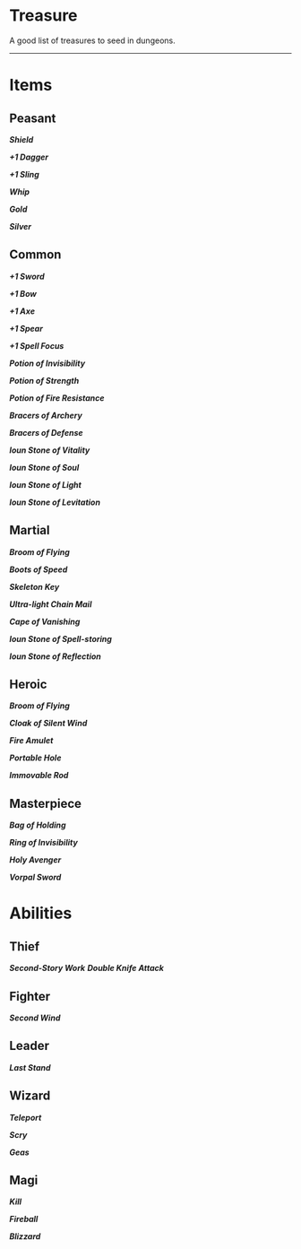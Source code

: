 
# Treasure

A good list of treasures to seed in dungeons.

---

# Items
## Peasant
***Shield***

***+1 Dagger***

***+1 Sling***

***Whip***

***Gold***

***Silver***

## Common
***+1 Sword***

***+1 Bow***

***+1 Axe***

***+1 Spear***

***+1 Spell Focus***

***Potion of Invisibility***

***Potion of Strength***

***Potion of Fire Resistance***

***Bracers of Archery***

***Bracers of Defense***

***Ioun Stone of Vitality***

***Ioun Stone of Soul***

***Ioun Stone of Light***

***Ioun Stone of Levitation***

## Martial
***Broom of Flying***

***Boots of Speed***

***Skeleton Key***

***Ultra-light Chain Mail***

***Cape of Vanishing***

***Ioun Stone of Spell-storing***

***Ioun Stone of Reflection***

## Heroic
***Broom of Flying***

***Cloak of Silent Wind***

***Fire Amulet***

***Portable Hole***

***Immovable Rod***

## Masterpiece
***Bag of Holding***

***Ring of Invisibility***

***Holy Avenger***

***Vorpal Sword***

# Abilities
## Thief
***Second-Story Work***
***Double Knife Attack***

## Fighter
***Second Wind***

## Leader
***Last Stand***

## Wizard
***Teleport***

***Scry***

***Geas***
## Magi
***Kill***

***Fireball***

***Blizzard***
